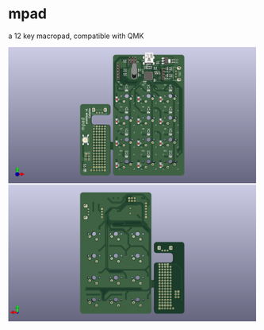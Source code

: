 # mpad
a 12 key macropad, compatible with QMK

<img src="./mpad/mpad-f.png" width="500">
<img src="./mpad/mpad-b.png" width="500">



